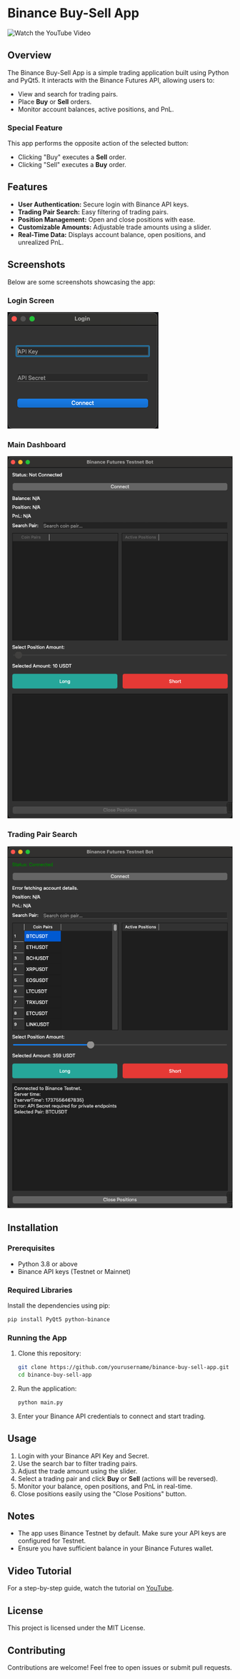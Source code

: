 # Binance Buy-Sell App

![Watch the YouTube Video](https://www.youtube.com/embed/D07W888vT-c)

## Overview
The Binance Buy-Sell App is a simple trading application built using Python and PyQt5. It interacts with the Binance Futures API, allowing users to:

- View and search for trading pairs.
- Place **Buy** or **Sell** orders.
- Monitor account balances, active positions, and PnL.

### **Special Feature**
This app performs the opposite action of the selected button:
- Clicking "Buy" executes a **Sell** order.
- Clicking "Sell" executes a **Buy** order.

## Features
- **User Authentication:** Secure login with Binance API keys.
- **Trading Pair Search:** Easy filtering of trading pairs.
- **Position Management:** Open and close positions with ease.
- **Customizable Amounts:** Adjustable trade amounts using a slider.
- **Real-Time Data:** Displays account balance, open positions, and unrealized PnL.

## Screenshots
Below are some screenshots showcasing the app:

### Login Screen
![Login Screen](screenshots/login.png)

### Main Dashboard
![Main Dashboard](screenshots/ss2.png)

### Trading Pair Search
![Trading Pair Search](screenshots/ss1.png)

## Installation
### Prerequisites
- Python 3.8 or above
- Binance API keys (Testnet or Mainnet)

### Required Libraries
Install the dependencies using pip:
```bash
pip install PyQt5 python-binance
```

### Running the App
1. Clone this repository:
   ```bash
   git clone https://github.com/yourusername/binance-buy-sell-app.git
   cd binance-buy-sell-app
   ```
2. Run the application:
   ```bash
   python main.py
   ```
3. Enter your Binance API credentials to connect and start trading.

## Usage
1. Login with your Binance API Key and Secret.
2. Use the search bar to filter trading pairs.
3. Adjust the trade amount using the slider.
4. Select a trading pair and click **Buy** or **Sell** (actions will be reversed).
5. Monitor your balance, open positions, and PnL in real-time.
6. Close positions easily using the "Close Positions" button.

## Notes
- The app uses Binance Testnet by default. Make sure your API keys are configured for Testnet.
- Ensure you have sufficient balance in your Binance Futures wallet.

## Video Tutorial
For a step-by-step guide, watch the tutorial on [YouTube](https://www.youtube.com/embed/D07W888vT-c).

## License
This project is licensed under the MIT License.

## Contributing
Contributions are welcome! Feel free to open issues or submit pull requests.

